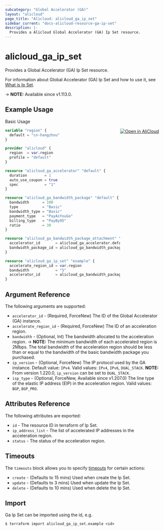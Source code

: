 ```yaml
---
subcategory: "Global Accelerator (GA)"
layout: "alicloud"
page_title: "Alicloud: alicloud_ga_ip_set"
sidebar_current: "docs-alicloud-resource-ga-ip-set"
description: |-
  Provides a Alicloud Global Accelerator (GA) Ip Set resource.
---
```


# alicloud_ga_ip_set

Provides a Global Accelerator (GA) Ip Set resource.

For information about Global Accelerator (GA) Ip Set and how to use it, see [What is Ip Set](https://www.alibabacloud.com/help/en/global-accelerator/latest/api-ga-2019-11-20-createipsets).

-> **NOTE:** Available since v1.113.0.

## Example Usage
<div class="oics-button" style="float: right;margin: 0 0 -40px 0;">
  <a href="https://api.aliyun.com/api-tools/terraform?resource=alicloud_ga_ip_set&exampleId=6cf17f10-dac7-8038-d7b3-074b7ff5ababfc85d97b&activeTab=example&spm=docs.r.ga_ip_set.0.6cf17f10da" target="_blank">
    <img alt="Open in AliCloud" src="https://img.alicdn.com/imgextra/i1/O1CN01hjjqXv1uYUlY56FyX_!!6000000006049-55-tps-254-36.svg" style="max-height: 44px; margin: 32px auto; max-width: 100%;">
  </a>
</div>

Basic Usage

```terraform
variable "region" {
  default = "cn-hangzhou"
}

provider "alicloud" {
  region  = var.region
  profile = "default"
}

resource "alicloud_ga_accelerator" "default" {
  duration        = 1
  auto_use_coupon = true
  spec            = "1"
}

resource "alicloud_ga_bandwidth_package" "default" {
  bandwidth      = 100
  type           = "Basic"
  bandwidth_type = "Basic"
  payment_type   = "PayAsYouGo"
  billing_type   = "PayBy95"
  ratio          = 30
}

resource "alicloud_ga_bandwidth_package_attachment" "default" {
  accelerator_id       = alicloud_ga_accelerator.default.id
  bandwidth_package_id = alicloud_ga_bandwidth_package.default.id
}

resource "alicloud_ga_ip_set" "example" {
  accelerate_region_id = var.region
  bandwidth            = "5"
  accelerator_id       = alicloud_ga_bandwidth_package_attachment.default.accelerator_id
}
```

## Argument Reference

The following arguments are supported:

* `accelerator_id` - (Required, ForceNew) The ID of the Global Accelerator (GA) instance.
* `accelerate_region_id` - (Required, ForceNew) The ID of an acceleration region.
* `bandwidth` - (Optional, Int) The bandwidth allocated to the acceleration region.
-> **NOTE:** The minimum bandwidth of each accelerated region is 2Mbps. The total bandwidth of the acceleration region should be less than or equal to the bandwidth of the basic bandwidth package you purchased.
* `ip_version` - (Optional, ForceNew) The IP protocol used by the GA instance. Default value: `IPv4`. Valid values: `IPv4`, `IPv6`, `DUAL_STACK`. **NOTE:** From version 1.220.0, `ip_version` can be set to `DUAL_STACK`.
* `isp_type` - (Optional, ForceNew, Available since v1.207.0) The line type of the elastic IP address (EIP) in the acceleration region. Valid values: `BGP`, `BGP_PRO`.

## Attributes Reference

The following attributes are exported:

* `id` - The resource ID in terraform of Ip Set.
* `ip_address_list` - The list of accelerated IP addresses in the acceleration region.
* `status` -  The status of the acceleration region.

## Timeouts

The `timeouts` block allows you to specify [timeouts](https://www.terraform.io/docs/configuration-0-11/resources.html#timeouts) for certain actions:

* `create` - (Defaults to 15 mins) Used when create the Ip Set.
* `update` - (Defaults to 3 mins) Used when update the Ip Set.
* `delete` - (Defaults to 10 mins) Used when delete the Ip Set.

## Import

Ga Ip Set can be imported using the id, e.g.

```shell
$ terraform import alicloud_ga_ip_set.example <id>
```
